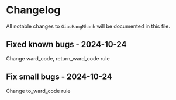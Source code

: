 # Changelog

All notable changes to `GiaoHangNhanh` will be documented in this file.

## Fixed known bugs - 2024-10-24

Change ward_code, return_ward_code rule

## Fix small bugs - 2024-10-24

Change to_ward_code rule
